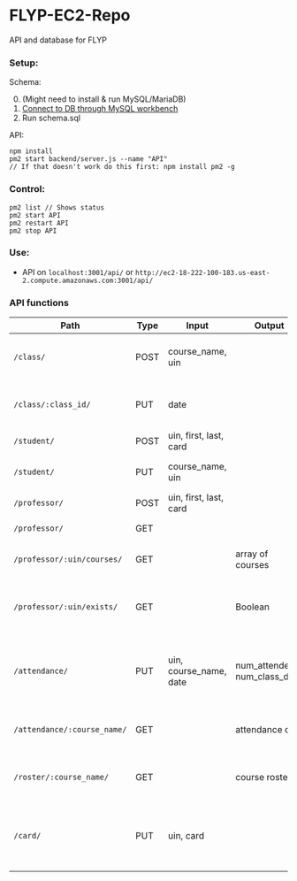 # FLYP-EC2-Repo
API and database for FLYP

### Setup:

Schema:

0) (Might need to install & run MySQL/MariaDB)
1) [Connect to DB through MySQL workbench](backendSetup.md)
2) Run schema.sql


API:
```
npm install
pm2 start backend/server.js --name "API"
// If that doesn't work do this first: npm install pm2 -g
```

### Control:
```
pm2 list // Shows status
pm2 start API
pm2 restart API
pm2 stop API
```

### Use:

* API on `localhost:3001/api/` or `http://ec2-18-222-100-183.us-east-2.compute.amazonaws.com:3001/api/`

### API functions
| Path | Type | Input | Output | Desc |
|---   | ---  |---    | ---    |---   |
|  `/class/` | POST | course_name, uin |  | Add new course and assign prof to it|
|  `/class/:class_id/` | PUT | date |  | Add new attendance day to course |
|  `/student/` | POST | uin, first, last, card |  | Add new student |
|  `/student/` | PUT | course_name, uin |  | Insert student into course |
|  `/professor/` | POST | uin, first, last, card |  | Add new professor |
|  `/professor/` | GET | |  | Get list of professors |
|  `/professor/:uin/courses/` | GET | | array of courses | Get list of courses for a prof |
|  `/professor/:uin/exists/` | GET | | Boolean | T/F whether prof with given uin exists |
|  `/attendance/` | PUT | uin, course_name, date | num_attended, num_class_days | Set a student as attended and return attendance info |
|  `/attendance/:course_name/` | GET | | attendance csv | Gets attendance in csv format |
|  `/roster/:course_name/` | GET | | course roster | Gets all student info for a given class |
|  `/card/` | PUT | uin, card | | Set a student as attended and return attendance info |
